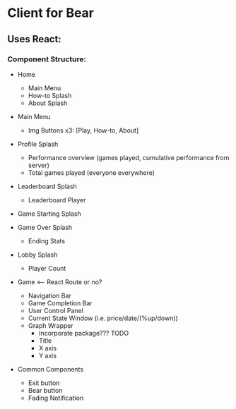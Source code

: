 # Client for Bear

## Uses React:
### Component Structure:
  - Home
    - Main Menu
    - How-to Splash
    - About Splash

  - Main Menu
    - Img Buttons x3: [Play, How-to, About]


  - Profile Splash
    - Performance overview (games played, cumulative performance from server)
    - Total games played (everyone everywhere)


  - Leaderboard Splash
    - Leaderboard Player


  - Game Starting Splash

  - Game Over Splash
    - Ending Stats


  - Lobby Splash
    - Player Count


  - Game <-- React Route or no?
    - Navigation Bar
    - Game Completion Bar
    - User Control Panel
    - Current State Window (i.e. price/date/(%up/down))
    - Graph Wrapper
      - Incorporate package??? TODO
      - Title
      - X axis
      - Y axis

  - Common Components
    - Exit button
    - Bear button
    - Fading Notification
